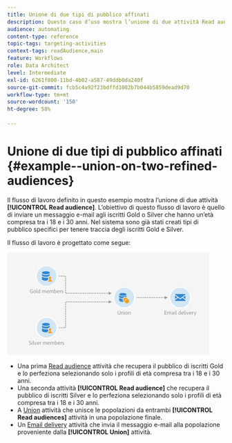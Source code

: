 ```yaml
---
title: Unione di due tipi di pubblico affinati
description: Questo caso d’uso mostra l’unione di due attività Read audience .
audience: automating
content-type: reference
topic-tags: targeting-activities
context-tags: readAudience,main
feature: Workflows
role: Data Architect
level: Intermediate
exl-id: 6261f800-11bd-4b02-a587-49ddb0da240f
source-git-commit: fcb5c4a92f23bdffd1082b7b044b5859dead9d70
workflow-type: tm+mt
source-wordcount: '150'
ht-degree: 58%

---
```


# Unione di due tipi di pubblico affinati {#example--union-on-two-refined-audiences}

Il flusso di lavoro definito in questo esempio mostra l’unione di due attività **[!UICONTROL Read audience]**. L’obiettivo di questo flusso di lavoro è quello di inviare un messaggio e-mail agli iscritti Gold o Silver che hanno un’età compresa tra i 18 e i 30 anni. Nel sistema sono già stati creati tipi di pubblico specifici per tenere traccia degli iscritti Gold e Silver.

Il flusso di lavoro è progettato come segue:

![](assets/readaudience_activity_example1.png)

* Una prima [Read audience](../../automating/using/read-audience.md) attività che recupera il pubblico di iscritti Gold e lo perfeziona selezionando solo i profili di età compresa tra i 18 e i 30 anni.
* Una seconda attività **[!UICONTROL Read audience]** che recupera il pubblico di iscritti Silver e lo perfeziona selezionando solo i profili di età compresa tra i 18 e i 30 anni.
* A [Union](../../automating/using/union.md) attività che unisce le popolazioni da entrambi **[!UICONTROL Read audiences]** attività in una popolazione finale.
* Un [Email delivery](../../automating/using/email-delivery.md) attività che invia il messaggio e-mail alla popolazione proveniente dalla **[!UICONTROL Union]** attività.
